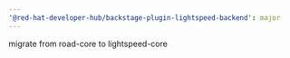 ```yaml
---
'@red-hat-developer-hub/backstage-plugin-lightspeed-backend': major
---
```


migrate from road-core to lightspeed-core
